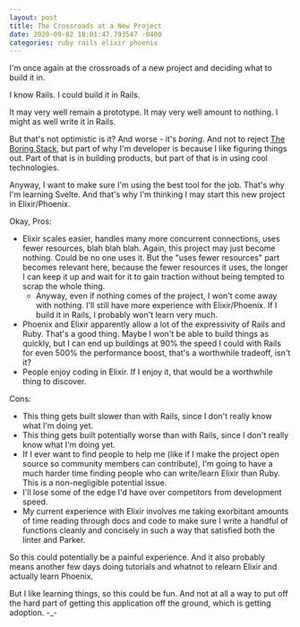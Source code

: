 ```yaml
---
layout: post
title: The Crossroads at a New Project
date: 2020-09-02 18:01:47.793547 -0400
categories: ruby rails elixir phoenix
---
```


I'm once again at the crossroads of a new project and deciding what to build it in.

I know Rails. I could build it in Rails.

It may very well remain a prototype. It may very well amount to nothing. I might as well write it in Rails.

But that's not optimistic is it? And worse - it's _boring_. And not to reject [The Boring Stack](https://hackernoon.com/the-boring-stack-the-best-way-to-build-interesting-things-9f54420f683e), but part of why I'm developer is because I like figuring things out. Part of that is in building products, but part of that is in using cool technologies.

Anyway, I want to make sure I'm using the best tool for the job. That's why I'm learning Svelte. And that's why I'm thinking I may start this new project in Elixir/Phoenix.

Okay, Pros:
- Elixir scales easier, handles many more concurrent connections, uses fewer resources, blah blah blah. Again, this project may just become nothing. Could be no one uses it. But the "uses fewer resources" part becomes relevant here, because the fewer resources it uses, the longer I can keep it up and wait for it to gain traction without being tempted to scrap the whole thing.
    - Anyway, even if nothing comes of the project, I won't come away with nothing. I'll still have more experience with Elixir/Phoenix. If I build it in Rails, I probably won't learn very much.
- Phoenix and Elixir apparently allow a lot of the expressivity of Rails and Ruby. That's a good thing. Maybe I won't be able to build things as quickly, but I can end up buildings at 90% the speed I could with Rails for even 500% the performance boost, that's a worthwhile tradeoff, isn't it?
- People enjoy coding in Elixir. If I enjoy it, that would be a worthwhile thing to discover.

Cons:
- This thing gets built slower than with Rails, since I don't really know what I'm doing yet.
- This thing gets built potentially worse than with Rails, since I don't really know what I'm doing yet.
- If I ever want to find people to help me (like if I make the project open source so community members can contribute), I'm going to have a much harder time finding people who can write/learn Elixir than Ruby. This is a non-negligible potential issue.
- I'll lose some of the edge I'd have over competitors from development speed.
- My current experience with Elixir involves me taking exorbitant amounts of time reading through docs and code to make sure I write a handful of functions cleanly and concisely in such a way that satisfied both the linter and Parker.

So this could potentially be a painful experience. And it also probably means another few days doing tutorials and whatnot to relearn Elixir and actually learn Phoenix.

But I like learning things, so this could be fun. And not at all a way to put off the hard part of getting this application off the ground, which is getting adoption. -_-
